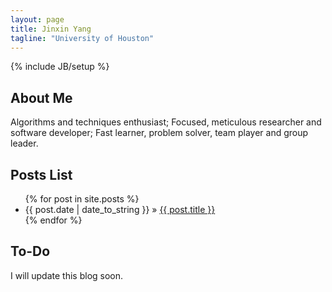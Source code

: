 ```yaml
---
layout: page
title: Jinxin Yang
tagline: "University of Houston"
---
```

{% include JB/setup %}

## About Me
Algorithms and techniques enthusiast;
Focused, meticulous researcher and software developer;
Fast learner, problem solver, team player and group leader.

## Posts List

<ul class="posts">
  {% for post in site.posts %}
    <li><span>{{ post.date | date_to_string }}</span> &raquo; <a href="{{ BASE_PATH }}{{ post.url }}">{{ post.title }}</a></li>
  {% endfor %}
</ul>

## To-Do

I will update this blog soon.


